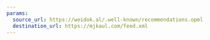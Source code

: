 ```yaml
---
params:
  source_url: https://weidok.al/.well-known/recommendations.opml
  destination_url: https://mjkaul.com/feed.xml
---
```

